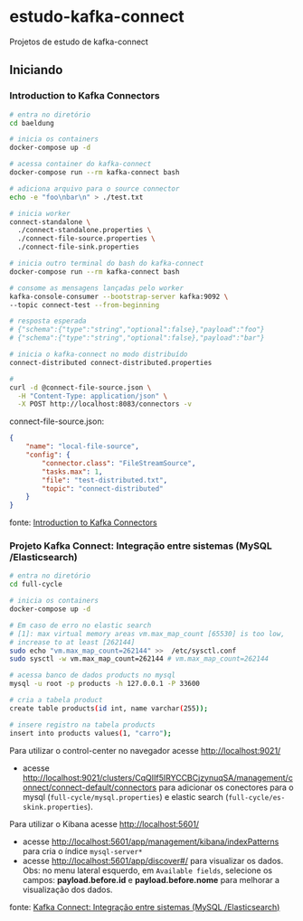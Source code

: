 # estudo-kafka-connect

Projetos de estudo de kafka-connect
## Iniciando

### Introduction to Kafka Connectors
```bash
# entra no diretório
cd baeldung

# inicia os containers
docker-compose up -d

# acessa container do kafka-connect
docker-compose run --rm kafka-connect bash

# adiciona arquivo para o source connector
echo -e "foo\nbar\n" > ./test.txt

# inicia worker
connect-standalone \
  ./connect-standalone.properties \
  ./connect-file-source.properties \
  ./connect-file-sink.properties

# inicia outro terminal do bash do kafka-connect
docker-compose run --rm kafka-connect bash

# consome as mensagens lançadas pelo worker
kafka-console-consumer --bootstrap-server kafka:9092 \
--topic connect-test --from-beginning

# resposta esperada
# {"schema":{"type":"string","optional":false},"payload":"foo"}
# {"schema":{"type":"string","optional":false},"payload":"bar"}

# inicia o kafka-connect no modo distribuído
connect-distributed connect-distributed.properties

# 
curl -d @connect-file-source.json \
  -H "Content-Type: application/json" \
  -X POST http://localhost:8083/connectors -v
```

connect-file-source.json:
```json
{
    "name": "local-file-source",
    "config": {
        "connector.class": "FileStreamSource",
        "tasks.max": 1,
        "file": "test-distributed.txt",
        "topic": "connect-distributed"
    }
}
```

fonte: [Introduction to Kafka Connectors](https://www.baeldung.com/kafka-connectors-guide)

### Projeto Kafka Connect: Integração entre sistemas (MySQL /Elasticsearch)
```bash
# entra no diretório
cd full-cycle

# inicia os containers
docker-compose up -d

# Em caso de erro no elastic search
# [1]: max virtual memory areas vm.max_map_count [65530] is too low, 
# increase to at least [262144]
sudo echo "vm.max_map_count=262144" >>  /etc/sysctl.conf 
sudo sysctl -w vm.max_map_count=262144 # vm.max_map_count=262144

# acessa banco de dados products no mysql
mysql -u root -p products -h 127.0.0.1 -P 33600

# cria a tabela product
create table products(id int, name varchar(255));

# insere registro na tabela products
insert into products values(1, "carro");
```

Para utilizar o control-center no navegador acesse [http://localhost:9021/](http://localhost:9021/)
- acesse [http://localhost:9021/clusters/CqQIIf5IRYCCBCjzynuqSA/management/connect/connect-default/connectors](http://localhost:9021/clusters/CqQIIf5IRYCCBCjzynuqSA/management/connect/connect-default/connectors) para adicionar os conectores para o mysql (`full-cycle/mysql.properties`) e elastic search (`full-cycle/es-skink.properties`).

Para utilizar o Kibana acesse [http://localhost:5601/](http://localhost:5601/)
- acesse [http://localhost:5601/app/management/kibana/indexPatterns](http://localhost:5601/app/management/kibana/indexPatterns) para cria o índice `mysql-server*`
- acesse [http://localhost:5601/app/discover#/](http://localhost:5601/app/discover#/) para visualizar os dados. Obs: no menu lateral esquerdo, em `Available fields`, selecione os campos: **payload.before.id** e	**payload.before.nome** para melhorar a visualização dos dados.

fonte: [Kafka Connect: Integração entre sistemas (MySQL /Elasticsearch)](https://www.youtube.com/watch?v=qO4JL38_F1s&ab_channel=FullCycle)
